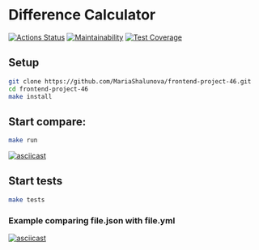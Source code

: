 # Difference Calculator
[![Actions Status](https://github.com/MariaShalunova/frontend-project-46/actions/workflows/hexlet-check.yml/badge.svg)](https://github.com/MariaShalunova/frontend-project-46/actions)
[![Maintainability](https://api.codeclimate.com/v1/badges/21799b9b91a51650a367/maintainability)](https://codeclimate.com/github/MariaShalunova/frontend-project-46/maintainability)
[![Test Coverage](https://api.codeclimate.com/v1/badges/21799b9b91a51650a367/test_coverage)](https://codeclimate.com/github/MariaShalunova/frontend-project-46/test_coverage)

## Setup
```sh
git clone https://github.com/MariaShalunova/frontend-project-46.git
cd frontend-project-46
make install
```

## Start compare:
```sh
make run
```
[![asciicast](https://asciinema.org/a/xQrMrrDJuDHNnv78gFYoU8RAJ.svg)](https://asciinema.org/a/xQrMrrDJuDHNnv78gFYoU8RAJ)

## Start tests
```sh
make tests
```

### Example comparing file.json with file.yml
[![asciicast](https://asciinema.org/a/xGBtu837j0Vx7PCuVemF76fma.svg)](https://asciinema.org/a/xGBtu837j0Vx7PCuVemF76fma)